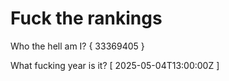 # Fuck the rankings

Who the hell am I?
{ 33369405 }

What fucking year is it?
[ 2025-05-04T13:00:00Z ]
